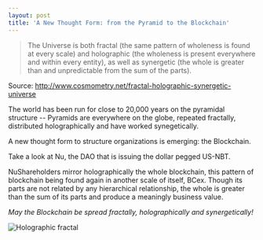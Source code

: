 ```yaml
---
layout: post
title: 'A New Thought Form: from the Pyramid to the Blockchain'
---
```


> The Universe is both fractal (the same pattern of wholeness is found at every scale) and holographic (the wholeness is present everywhere and within every entity), as well as synergetic (the whole is greater than and unpredictable from the sum of the parts). 

Source: http://www.cosmometry.net/fractal-holographic-synergetic-universe 

The world has been run for close to 20,000 years on the pyramidal structure -- Pyramids are everywhere on the globe, repeated fractally, distributed holographically and have worked synegetically.

A new thought form to structure organizations is emerging: the Blockchain.

Take a look at Nu, the DAO that is issuing the dollar pegged US-NBT. 

NuShareholders mirror holographically the whole blockchain, this pattern of blockchain being found again in another scale of itself, BCex. Though its parts are not related by any hierarchical relationship, the whole is greater than the sum of its parts and produce a meaningly business value.


_May the Blockchain be spread fractally, holographically and synergetically!_


![Holographic fractal](http://i.imgur.com/hmJp9K9.jpg)

